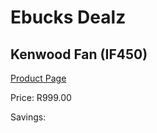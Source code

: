 
# Ebucks Dealz
## Kenwood Fan (IF450)
[Product Page](https://www.ebucks.com/web/shop/productSelected.do?prodId=1142118250&catId=704982758)

Price: R999.00

Savings: 


	